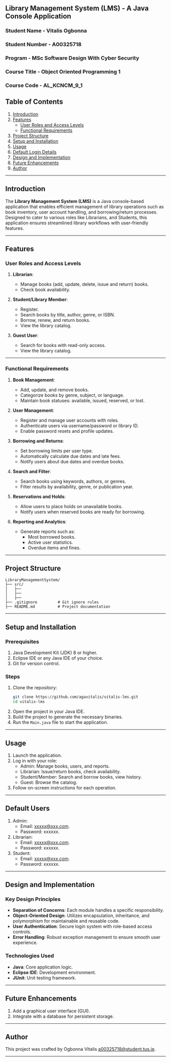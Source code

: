 ## Library Management System (LMS) - A Java Console Application
### Student Name - Vitalis Ogbonna
### Student Number - A00325718
### Program - MSc Software Design With Cyber Security
### Course Title - Object Oriented Programming 1 
### Course Code - AL_KCNCM_9_1

## Table of Contents
1. [Introduction](#introduction)
2. [Features](#features)
   - [User Roles and Access Levels](#user-roles-and-access-levels)
   - [Functional Requirements](#functional-requirements)
3. [Project Structure](#project-structure)
4. [Setup and Installation](#setup-and-installation)
5. [Usage](#usage)
5. [Default Login Details](#default-users)
6. [Design and Implementation](#design-and-implementation)
7. [Future Enhancements](#future-enhancements)
8. [Author](#author)

---

## Introduction
The **Library Management System (LMS)** is a Java console-based application that enables efficient management of library operations such as book inventory, user account handling, and borrowing/return processes. Designed to cater to various roles like  Librarians, and Students, this application ensures streamlined library workflows with user-friendly features.

---

## Features

### User Roles and Access Levels

1. **Librarian**:
   - Manage books (add, update, delete, issue and return) books.
   - Check book availability.

2. **Student/Library Member**:
   - Register.
   - Search books by title, author, genre, or ISBN.
   - Borrow, renew, and return books.
   - View the library catalog.

3. **Guest User**:
   - Search for books with read-only access.
   - View the library catalog.

---

### Functional Requirements
1. **Book Management**:
   - Add, update, and remove books.
   - Categorize books by genre, subject, or language.
   - Maintain book statuses: available, issued, reserved, or lost.

2. **User Management**:
   - Register and manage user accounts with roles.
   - Authenticate users via username/password or library ID.
   - Enable password resets and profile updates.

3. **Borrowing and Returns**:
   - Set borrowing limits per user type.
   - Automatically calculate due dates and late fees.
   - Notify users about due dates and overdue books.

4. **Search and Filter**:
   - Search books using keywords, authors, or genres.
   - Filter results by availability, genre, or publication year.

5. **Reservations and Holds**:
   - Allow users to place holds on unavailable books.
   - Notify users when reserved books are ready for borrowing.

6. **Reporting and Analytics**:
   - Generate reports such as:
     - Most borrowed books.
     - Active user statistics.
     - Overdue items and fines.

---

## Project Structure
```
LibraryManagementSystem/
├── src/
│   ├── 
│   ├── 
│   ├── 
├── .gitignore         # Git ignore rules
├── README.md          # Project documentation
```

---

## Setup and Installation

### Prerequisites
1. Java Development Kit (JDK) 8 or higher.
2. Eclipse IDE or any Java IDE of your choice.
3. Git for version control.

### Steps
1. Clone the repository:
   ```bash
   git clone https://github.com/agavitalis/vitalis-lms.git
   cd vitalis-lms
   ```
2. Open the project in your Java IDE.
3. Build the project to generate the necessary binaries.
4. Run the `Main.java` file to start the application.

---

## Usage
1. Launch the application.
2. Log in with your role:
   - Admin: Manage books, users, and reports.
   - Librarian: Issue/return books, check availability.
   - Student/Member: Search and borrow books, view history.
   - Guest: Browse the catalog.
3. Follow on-screen instructions for each operation.

---
## Default Users
1. Admin:
   - Email: xxxxx@xxx.com.
   - Password: xxxxxx.
2. Librarian:
   - Email: xxxxx@xxx.com.
   - Password: xxxxxx.
3. Student:
   - Email: xxxxx@xxx.com.
   - Password: xxxxxx.
   

---

## Design and Implementation

### Key Design Principles
- **Separation of Concerns**: Each module handles a specific responsibility.
- **Object-Oriented Design**: Utilizes encapsulation, inheritance, and polymorphism for maintainable and reusable code.
- **User Authentication**: Secure login system with role-based access controls.
- **Error Handling**: Robust exception management to ensure smooth user experience.

### Technologies Used
- **Java**: Core application logic.
- **Eclipse IDE**: Development environment.
- **JUnit**: Unit testing framework.

---

## Future Enhancements
1. Add a graphical user interface (GUI).
2. Integrate with a database for persistent storage.

---

## Author
This project was crafted by Ogbonna Vitalis <a00325718@student.tus.ie>.

---

